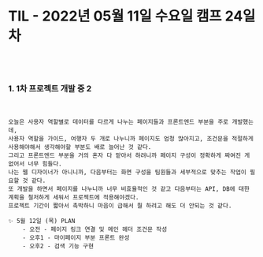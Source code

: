 # TIL - 2022년 05월 11일 수요일 캠프 24일차
<br>
<br>

### 1. 1차 프로젝트 개발 중 2

<br>

    오늘은 사용자 역할별로 데이터를 다르게 나누는 페이지들과 프론트엔드 부분을 주로 개발했는데,  
    사용자 역할을 가이드, 여행자 두 개로 나누니까 페이지도 엄청 많아지고, 조건문을 적절하게 사용해야해서 생각해야할 부분도 배로 늘어난 것 같다.  
    그리고 프론트엔드 부분을 거의 혼자 다 맡아서 하려니까 페이지 구성이 정확하게 짜여진 게 없어서 너무 힘들다.  
    나는 웹 디자이너가 아니니까, 다음부터는 화면 구성을 팀원들과 세부적으로 맞추는 작업이 필요할 것 같다.  
    또 개발을 하면서 페이지를 나누니까 너무 비효율적인 것 같고 다음부터는 API, DB에 대한 계획을 철저하게 세워서 프로젝트에 적용해야겠다.   
    프로젝트 기간이 짧아서 촉박하니 마음이 급해서 뭘 하려고 해도 더 안되는 것 같다.  

    ✨ 5월 12일 (목) PLAN
        - 오전 - 페이지 링크 연결 및 메인 헤더 조건문 작성
        - 오후1 - 마이페이지 부분 프론트 완성
        - 오후2 - 검색 기능 구현


<br>
<br>

